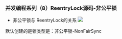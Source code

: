 ### 并发编程系列（8）ReentryLock源码-非公平锁
- 非公平锁与 ReentryLock的关系
![](ReentryLock_class.png)


默认创建的是锁类型是：非公平锁-NonFairSync


